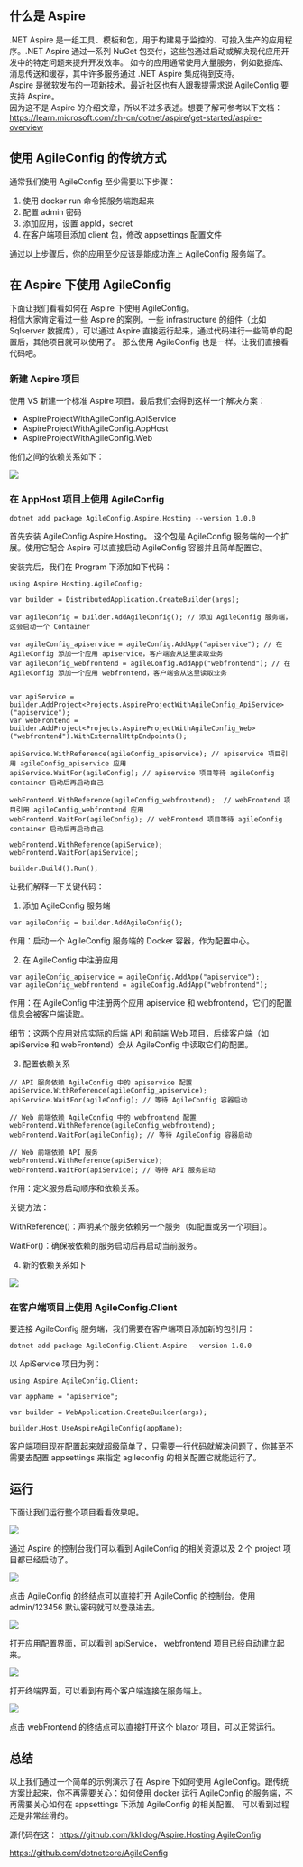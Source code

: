 ## 什么是 Aspire


.NET Aspire 是一组工具、模板和包，用于构建易于监控的、可投入生产的应用程序。.NET Aspire 通过一系列 NuGet 包交付，这些包通过启动或解决现代应用开发中的特定问题来提升开发效率。 如今的应用通常使用大量服务，例如数据库、消息传送和缓存，其中许多服务通过 .NET Aspire 集成得到支持。    
Aspire 是微软发布的一项新技术。最近社区也有人跟我提需求说 AgileConfig 要支持 Aspire。   
因为这不是 Aspire 的介绍文章，所以不过多表述。想要了解可参考以下文档：
https://learn.microsoft.com/zh-cn/dotnet/aspire/get-started/aspire-overview

## 使用 AgileConfig 的传统方式
通常我们使用 AgileConfig 至少需要以下步骤：
1. 使用 docker run 命令把服务端跑起来
2. 配置 admin 密码
3. 添加应用，设置 appId，secret
4. 在客户端项目添加 client 包，修改 appsettings 配置文件

通过以上步骤后，你的应用至少应该是能成功连上 AgileConfig 服务端了。

## 在 Aspire 下使用 AgileConfig
下面让我们看看如何在 Aspire 下使用 AgileConfig。    
相信大家肯定看过一些 Aspire 的案例。一些 infrastructure 的组件（比如 Sqlserver 数据库），可以通过 Aspire 直接运行起来，通过代码进行一些简单的配置后，其他项目就可以使用了。
那么使用 AgileConfig 也是一样。让我们直接看代码吧。
### 新建 Aspire 项目
使用 VS 新建一个标准 Aspire 项目。最后我们会得到这样一个解决方案：
- AspireProjectWithAgileConfig.ApiService
- AspireProjectWithAgileConfig.AppHost
- AspireProjectWithAgileConfig.Web

他们之间的依赖关系如下：

![](https://static.xbaby.xyz/%E5%BE%AE%E4%BF%A1%E6%88%AA%E5%9B%BE_20250301150900.png)


### 在 AppHost 项目上使用 AgileConfig

```
dotnet add package AgileConfig.Aspire.Hosting --version 1.0.0
```
首先安装 AgileConfig.Aspire.Hosting。 这个包是 AgileConfig 服务端的一个扩展。使用它配合 Aspire 可以直接启动 AgileConfig 容器并且简单配置它。

安装完后，我们在 Program 下添加如下代码：

```
using Aspire.Hosting.AgileConfig;

var builder = DistributedApplication.CreateBuilder(args);

var agileConfig = builder.AddAgileConfig(); // 添加 AgileConfig 服务端，这会启动一个 Container

var agileConfig_apiservice = agileConfig.AddApp("apiservice"); // 在 AgileConfig 添加一个应用 apiservice，客户端会从这里读取业务
var agileConfig_webfrontend = agileConfig.AddApp("webfrontend"); // 在 AgileConfig 添加一个应用 webfrontend，客户端会从这里读取业务


var apiService = builder.AddProject<Projects.AspireProjectWithAgileConfig_ApiService>("apiservice");
var webFrontend = builder.AddProject<Projects.AspireProjectWithAgileConfig_Web>("webfrontend").WithExternalHttpEndpoints();

apiService.WithReference(agileConfig_apiservice); // apiservice 项目引用 agileConfig_apiservice 应用
apiService.WaitFor(agileConfig); // apiservice 项目等待 agileConfig container 启动后再启动自己

webFrontend.WithReference(agileConfig_webfrontend);  // webFrontend 项目引用 agileConfig_webfrontend 应用
webFrontend.WaitFor(agileConfig); // webFrontend 项目等待 agileConfig container 启动后再启动自己

webFrontend.WithReference(apiService);
webFrontend.WaitFor(apiService);

builder.Build().Run();

```

让我们解释一下关键代码：  

1. 添加 AgileConfig 服务端
```
var agileConfig = builder.AddAgileConfig();
```
作用：启动一个 AgileConfig 服务端的 Docker 容器，作为配置中心。

2. 在 AgileConfig 中注册应用
```
var agileConfig_apiservice = agileConfig.AddApp("apiservice");
var agileConfig_webfrontend = agileConfig.AddApp("webfrontend");
```
作用：在 AgileConfig 中注册两个应用 apiservice 和 webfrontend，它们的配置信息会被客户端读取。

细节：这两个应用对应实际的后端 API 和前端 Web 项目，后续客户端（如 apiService 和 webFrontend）会从 AgileConfig 中读取它们的配置。

3. 配置依赖关系
```
// API 服务依赖 AgileConfig 中的 apiservice 配置
apiService.WithReference(agileConfig_apiservice);
apiService.WaitFor(agileConfig); // 等待 AgileConfig 容器启动

// Web 前端依赖 AgileConfig 中的 webfrontend 配置
webFrontend.WithReference(agileConfig_webfrontend);
webFrontend.WaitFor(agileConfig); // 等待 AgileConfig 容器启动

// Web 前端依赖 API 服务
webFrontend.WithReference(apiService);
webFrontend.WaitFor(apiService); // 等待 API 服务启动
```
作用：定义服务启动顺序和依赖关系。

关键方法：

WithReference()：声明某个服务依赖另一个服务（如配置或另一个项目）。

WaitFor()：确保被依赖的服务启动后再启动当前服务。


4. 新的依赖关系如下

![](https://static.xbaby.xyz/%E5%BE%AE%E4%BF%A1%E5%9B%BE%E7%89%87_20250301153016.png)

### 在客户端项目上使用 AgileConfig.Client

要连接 AgileConfig 服务端，我们需要在客户端项目添加新的包引用：

```
dotnet add package AgileConfig.Client.Aspire --version 1.0.0
```

以 ApiService 项目为例：

```
using Aspire.AgileConfig.Client;

var appName = "apiservice";

var builder = WebApplication.CreateBuilder(args);

builder.Host.UseAspireAgileConfig(appName);
```

客户端项目现在配置起来就超级简单了，只需要一行代码就解决问题了，你甚至不需要去配置 appsettings 来指定 agileconfig 的相关配置它就能运行了。

## 运行
下面让我们运行整个项目看看效果吧。

![](https://static.xbaby.xyz/%E5%BE%AE%E4%BF%A1%E6%88%AA%E5%9B%BE_20250301155119.png)


通过 Aspire 的控制台我们可以看到 AgileConfig 的相关资源以及 2 个 project 项目都已经启动了。

![](https://static.xbaby.xyz/%E5%BE%AE%E4%BF%A1%E6%88%AA%E5%9B%BE_20250301155434.png)


点击 AgileConfig 的终结点可以直接打开 AgileConfig 的控制台。使用 admin/123456 默认密码就可以登录进去。

![](https://static.xbaby.xyz/%E5%BE%AE%E4%BF%A1%E6%88%AA%E5%9B%BE_20250301155720.png)

打开应用配置界面，可以看到 apiService， webfrontend 项目已经自动建立起来。

![](https://static.xbaby.xyz/%E5%BE%AE%E4%BF%A1%E6%88%AA%E5%9B%BE_20250301155737.png)

打开终端界面，可以看到有两个客户端连接在服务端上。

![](https://static.xbaby.xyz/%E5%BE%AE%E4%BF%A1%E6%88%AA%E5%9B%BE_20250301160203.png)

点击 webFrontend 的终结点可以直接打开这个 blazor 项目，可以正常运行。

## 总结

以上我们通过一个简单的示例演示了在 Aspire 下如何使用 AgileConfig。跟传统方案比起来，你不再需要关心：如何使用 docker 运行 AgileConfig 的服务端，不再需要关心如何在 appsettings 下添加 AgileConfig 的相关配置。
可以看到过程还是非常丝滑的。

源代码在这：
https://github.com/kklldog/Aspire.Hosting.AgileConfig

https://github.com/dotnetcore/AgileConfig

